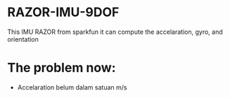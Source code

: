 # RAZOR-IMU-9DOF
This IMU RAZOR from sparkfun it can compute the accelaration, gyro, and orientation

# The problem now:
- Accelaration belum dalam satuan m/s 
